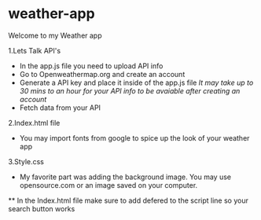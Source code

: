 # weather-app
Welcome to my Weather app

1.Lets Talk API's
- In the app.js file you need to upload API info
- Go to Openweathermap.org and create an account 
- Generate a API key and place it inside of the app.js file
*It may take up to 30 mins to an hour for your API info to be avaiable after creating an account*
- Fetch data from your API

2.Index.html file
- You may import fonts from google to spice up the look of your weather app

3.Style.css
- My favorite part was adding the background image. You may use opensource.com or an image saved on your computer.


** In the Index.html file make sure to add defered to the script line so your search button works
